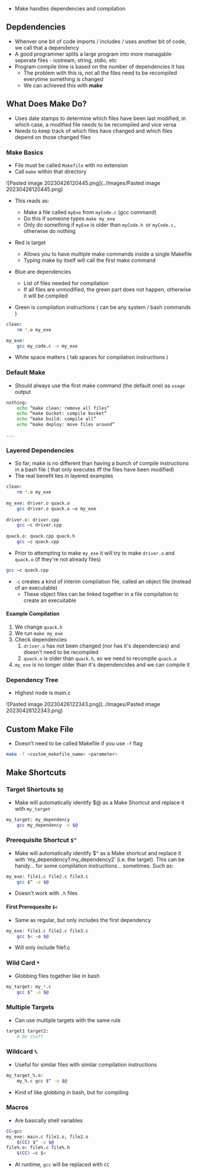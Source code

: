 - Make handles dependencies and compilation

## Depdendencies
- Whenver one bit of code imports / includes / uses another bit of code, we call that a dependency
- A good programmer splits a large program into more managable seperate files - iostream, string, stdio, etc
- Program compile time is based on the number of dependencies it has
	- The problem with this is, not all the files need to be recompiled everytime something is changed
	- We can achieved this with **make**

## What Does Make Do?
- Uses date stamps to determine which files have been last modified, in which case, a modified file needs to be recompiled and vice versa
- Needs to keep track of which files have changed and which files depend on those changed files

### Make Basics
- File must be called `Makefile` with no extension
- Call `make` within that directory

![Pasted image 20230426120445.png](../Images/Pasted image 20230426120445.png)

- This reads as:
	- Make a file called `myExe` from `myCode.c` (gcc command)
	- Do this if someone types `make my_exe`
	- Only do something if `myExe` is older than `myCode.h `or `myCode.c,` otherwise do nothing

- Red is target
	- Allows you to have multiple make commands inside a single Makefile
	- Typing make by itself will call the first make command
- Blue are dependencies
	- List of files needed for compilation
	- If all files are unmodified, the green part does not happen, otherwise it will be compiled
- Green is compilation instructions ( can be any system / bash commands )

```bash
clean:
	rm *.o my_exe

my_exe:
	gcc my_code.c -o my_exe
```

- White space matters ( tab spaces for compilation instructions )

### Default Make
- Should always use the first make command (the default one) as `usage` output

```bash
nothing:
	echo “make clean: remove all files” 
	echo “make bucket: compile bucket” 
	echo “make build: compile all” 
	echo “make deploy: move files around”

...
```

### Layered Dependencies
- So far, make is no different than having a bunch of compile instructions in a bash file ( that only executes iff the files have been modified)
- The real benefit lies in layered examples

```bash
clean: 
	rm *.o my_exe 
	
my_exe: driver.o quack.o 
	gcc driver.o quack.o –o my_exe 
	
driver.o: driver.cpp 
	gcc –c driver.cpp 
	
quack.o: quack.cpp quack.h 
	gcc –c quack.cpp

```

- Prior to attempting to make `my_exe` it will try to make `driver.o` and `quack.o` (if they're not already files)

```bash
gcc –c quack.cpp
```

- `-c` creates a kind of interim compilation file, called an object file (instead of an executable)
	- These object files can be linked together in a file compilation to create an execuitable

#### Example Compilation
1. We change `quack.h`
2. We run `make my_exe`
3. Check dependencies
	1. `driver.o` has not been changed (nor has it's dependencies) and doesn't need to be recompiled
	2. `quack.o` is older than `quack.h`, so we need to recompile `quack.o`
4. `my_exe` is no longer older than it's dependencides and we can compile it

### Dependency Tree
- Highest node is main.c

![Pasted image 20230426122343.png](../Images/Pasted image 20230426122343.png)

## Custom Make File
- Doesn't need to be called Makefile if you use `-f` flag

```bash
make -f <custom_makefile_name> <parameter>
```


## Make Shortcuts

### Target Shortcuts `$@`
- Make will automatically identify $@ as a Make Shortcut and replace it with `my_target`

```bash
my_target: my_dependency 
	gcc my_dependency -o $@
```


### Prerequisite Shortcut `$^`
- Make will automatically identify $^ as a Make shortcut and replace it with ‘my_dependency1 my_dependency2’ (i.e. the target). This can be handy… for some compilation instructions… sometimes. Such as:

```bash
my_exe: file1.c file2.c file3.c 
	gcc $^ -o $@
```

- Doesn't work with `.h` files

#### First Prerequesite `$<`
- Same as regular, but only includes the first dependency

```bash
my_exe: file1.c file2.c file3.c 
	gcc $< -o $@
```

- Will only include file1.c


### Wild Card `*`
- Globbing files together like in bash

```bash
my_target: my_*.c 
	gcc $^ -o $@
```

### Multiple Targets
- Can use multiple targets with the same rule

```bash
target1 target2: 
	# Do stuff
```

### Wildcard `%`
- Useful for similar files with similar compilation instructions

```bash
my_target_%.o: 
	my_%.c gcc $^ -o $@
```

- Kind of like globbing in bash, but for compiling

### Macros
- Are basically shell variables

```bash
CC=gcc 
my_exe: main.c file1.o, file2.o 
	$(CC) $^ -o $@ 
file%.o: file%.c file%.h 
	$(CC) –c $<
```

- At runtime, `gcc` will be replaced with `CC`